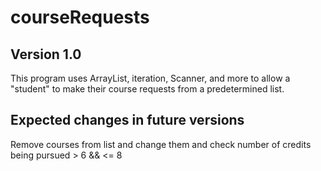 # courseRequests
## Version 1.0
This program uses ArrayList, iteration, Scanner, and more to allow a "student" to make their course requests from a predetermined list. 

## Expected changes in future versions
Remove courses from list and change them and check number of credits being pursued > 6 && <= 8
